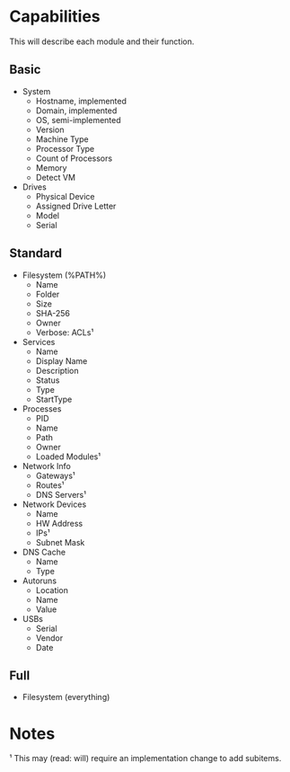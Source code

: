 # Capabilities

This will describe each module and their function.

## Basic

- System
	- Hostname, implemented
	- Domain, implemented
	- OS, semi-implemented
	- Version
	- Machine Type
	- Processor Type
	- Count of Processors
	- Memory
	- Detect VM
- Drives
	- Physical Device
	- Assigned Drive Letter
	- Model
	- Serial

## Standard

- Filesystem (%PATH%)
	- Name
	- Folder
	- Size
	- SHA-256
	- Owner
	- Verbose: ACLs¹
- Services
	- Name
	- Display Name
	- Description
	- Status
	- Type
	- StartType
- Processes
	- PID
	- Name
	- Path
	- Owner
	- Loaded Modules¹
- Network Info
	- Gateways¹
	- Routes¹
	- DNS Servers¹
- Network Devices
	- Name
	- HW Address
	- IPs¹
	- Subnet Mask
- DNS Cache
	- Name
	- Type
- Autoruns
	- Location
	- Name
	- Value
- USBs
	- Serial
	- Vendor
	- Date

## Full

- Filesystem (everything)


# Notes

¹ This may (read: will) require an implementation change to add subitems.
